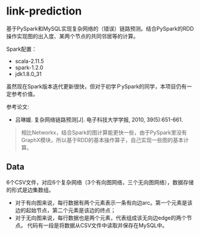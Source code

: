 # link-prediction
基于PySpark和MySQL实现复杂网络的（错误）链路预测。结合PySpark的RDD操作实现图的出入度、某两个节点的共同邻居等的计算。

Spark配置：

* scala-2.11.5
* spark-1.2.0
* jdk1.8.0_31

虽然现在Spark版本迭代更新很快，但对于初学ＰySpark的同学，本项目仍有一定参考价值。

参考论文:

* 吕琳媛. 复杂网络链路预测[J]. 电子科技大学学报, 2010, 39(5):651-661.

>相比Networkx，结合Spark的图计算能更快一些，由于PySpark里没有GraphX模块，所以基于RDD的基本操作算子，自己实现一些图的基本计算。

## Data
6个CSV文件，对应6个复杂网络（3个有向图网络，三个无向图网络），数据存储的形式是边集数组。
* 对于有向图来说，每行数据有两个元素表示一条有向边arc。第一个元素是该边的起始节点，第二个元素是该边的终点；
* 对于无向图来说，每行数据也是两个元素，代表组成该无向边edge的两个节点。
代码有一段是将数据从CSV文件中读取并保存在MySQL中。
